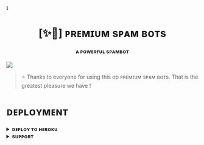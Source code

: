 ɪ<h1 align="center"><b>[✨🥀]  ᴘʀᴇᴍɪᴜᴍ sᴘᴀᴍ ʙᴏᴛs</b></h1>

<h4 align="center"> ᴀ ᴘᴏᴡᴇʀғᴜʟ sᴘᴀᴍʙᴏᴛ</h4>

<img src="https://telegra.ph/file/87efc7ef02936e9e53d79.jpg"/>

> ⭐️ Thanks to everyone for using this op ᴘʀᴇᴍɪᴜᴍ sᴘᴀᴍ ʙᴏᴛs. That is the greatest pleasure we have !


# ᴅᴇᴘʟᴏʏᴍᴇɴᴛ


<details>
<summary><b>ᴅᴇᴘʟᴏʏ ᴛᴏ ʜᴇʀᴏᴋᴜ</b></summary>
<br>

[![Deploy](https://www.herokucdn.com/deploy/button.svg)](https://dashboard.heroku.com/new?template=https://github.com/llxHKxll/HKspam)

</details>


<details>
<summary><b>sᴜᴘᴘᴏʀᴛ</b></summary>
<br>

<a href="https://t.me/WHOxCARES_0"><img src="https://img.shields.io/badge/Join-Telegram%20Channel-red.svg?logo=Telegram"></a>

</details>

